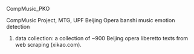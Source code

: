 CompMusic_PKO

CompMusic Project, MTG, UPF
Beijing Opera banshi music emotion detection 

1. data collection: a collection of ~900 Beijing opera liberetto texts from web scraping (xikao.com).
